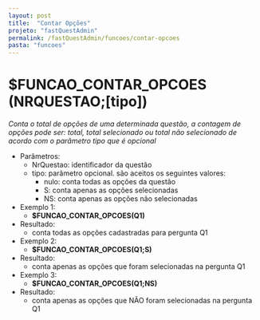 ```yaml
---
layout: post
title:  "Contar Opções"
projeto: "fastQuestAdmin"
permalink: /fastQuestAdmin/funcoes/contar-opcoes
pasta: "funcoes"
---
```

# $FUNCAO_CONTAR_OPCOES (NRQUESTAO;[tipo])

*Conta o total de opções de uma determinada questão, a contagem de opções pode ser: total, total selecionado ou total não selecionado de acordo com o parâmetro tipo que é opcional*

- Parâmetros: 
    - NrQuestao: identificador da questão
    - tipo: parâmetro opcional. são aceitos os seguintes valores:
        -  nulo: conta todas as opções da questão
        - S: conta apenas as opções selecionadas
        - NS: conta apenas as opções não selecionadas
- Exemplo 1:
    - **$FUNCAO_CONTAR_OPCOES(Q1)**
- Resultado:
    - conta todas as opções cadastradas para pergunta Q1
- Exemplo 2:
    - **$FUNCAO_CONTAR_OPCOES(Q1;S)**
- Resultado:
    - conta apenas as opções que foram selecionadas na pergunta Q1
- Exemplo 3:
    - **$FUNCAO_CONTAR_OPCOES(Q1;NS)**
- Resultado:
    - conta apenas as opções que NÃO foram selecionadas na pergunta Q1

